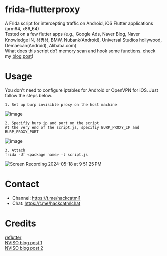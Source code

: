 # frida-flutterproxy
A Frida script for intercepting traffic on Android, iOS Flutter applications (arm64, x86_64)<br>
Tested on a few flutter apps (e.g., Google Ads, Naver Blog, Naver Knowledge iN, 삼쩜삼, BMW, Nubank(Android), Universal Studios hollywood, Demaecan(Android), Alibaba.com)<br>
What does this script do? memory scan and hook some functions. check my [blog post](https://hackcatml.tistory.com/197)!

# Usage
You don't need to configure iptables for Android or OpenVPN for iOS. Just follow the steps below.
```
1. Set up burp invisible proxy on the host machine
```
![image](https://github.com/hackcatml/frida-flutterproxy/assets/75507443/26692c67-4273-4e1b-814e-3af7c445caa3)

```
2. Specifiy burp ip and port on the script
At the very end of the script.js, specifiy BURP_PROXY_IP and BURP_PROXY_PORT
```
![image](https://github.com/hackcatml/frida-flutterproxy/assets/75507443/bc17b35b-a644-4b53-9dc7-8b76984585d2)

```
3. Attach
frida -Uf <package name> -l script.js
```
![Screen Recording 2024-05-18 at 9 51 25 PM](https://github.com/hackcatml/frida-flutterproxy/assets/75507443/16f82ac8-2431-41b4-92c3-be2af0302f1f)

# Contact
- Channel: https://t.me/hackcatml1<br>
- Chat: https://t.me/hackcatmlchat

# Credits
[reflutter](https://github.com/Impact-I/reFlutter)<br>
[NVISO blog post 1](https://blog.nviso.eu/2020/05/20/intercepting-flutter-traffic-on-android-x64/)<br>
[NVISO blog post 2](https://blog.nviso.eu/2022/08/18/intercept-flutter-traffic-on-ios-and-android-http-https-dio-pinning/)
